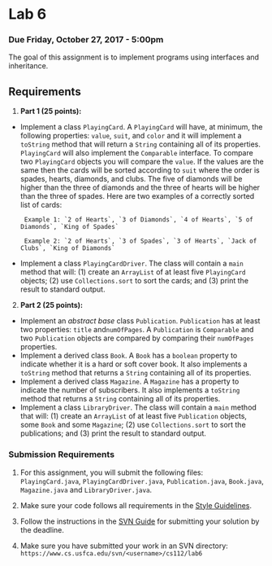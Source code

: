 Lab 6
=====

### Due Friday, October 27, 2017 - 5:00pm

The goal of this assignment is to implement programs using interfaces and inheritance.

## Requirements
1. **Part 1 (25 points):** 
 - Implement a class `PlayingCard`. A `PlayingCard` will have, at minimum, the following properties: `value`, `suit`, and `color` and it will implement a `toString` method that will return a `String` containing all of its properties. `PlayingCard` will also implement the `Comparable` interface. To compare two `PlayingCard` objects you will compare the `value`. If the values are the same then the cards will be sorted according to `suit` where the order is spades, hearts, diamonds, and clubs. The five of diamonds will be higher than the three of diamonds and the three of hearts will be higher than the three of spades. Here are two examples of a correctly sorted list of cards:

		Example 1: `2 of Hearts`, `3 of Diamonds`, `4 of Hearts`, `5 of Diamonds`, `King of Spades`
		
		Example 2: `2 of Hearts`, `3 of Spades`, `3 of Hearts`, `Jack of Clubs`, `King of Diamonds`

 
 - Implement a class `PlayingCardDriver`. The class will contain a `main` method that will: (1) create an `ArrayList` of at least five `PlayingCard` objects; (2) use `Collections.sort` to sort the cards; and (3) print the result to standard output.

2. **Part 2 (25 points):** 
 - Implement an *abstract base* class `Publication`. `Publication` has at least two properties: `title` and`numOfPages`. A `Publication` is `Comparable` and two `Publication` objects are compared by comparing their `numOfPages` properties.
 - Implement a derived class `Book`. A `Book` has a `boolean` property to indicate whether it is a hard or soft cover book. It also implements a `toString` method that returns a `String` containing all of its properties.
 - Implement a derived class `Magazine`. A `Magazine` has a property to indicate the number of subscribers. It also implements a `toString` method that returns a `String` containing all of its properties.
 - Implement a class `LibraryDriver`. The class will contain a `main` method that will: (1) create an `ArrayList` of at least five `Publication` objects, some `Book` and some `Magazine`; (2) use `Collections.sort` to sort the publications; and (3) print the result to standard output.

### Submission Requirements

1. For this assignment, you will submit the following files: `PlayingCard.java`, `PlayingCardDriver.java`, `Publication.java`, `Book.java`, `Magazine.java` and `LibraryDriver.java`. 

2. Make sure your code follows all requirements in the [Style Guidelines](https://github.com/CS112-F17/notes/blob/master/style.md).

3. Follow the instructions in the [SVN Guide](https://github.com/CS112-F17/notes/blob/master/svn_guide.md) for submitting your solution by the deadline.

4. Make sure you have submitted your work in an SVN directory: `https://www.cs.usfca.edu/svn/<username>/cs112/lab6`

